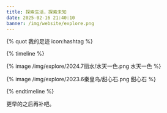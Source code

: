```yaml
---
title: 探索生活，探索未知
date: 2025-02-16 21:40:10
banner: /img/website/explore.png
---
```


{% quot 我的足迹 icon:hashtag %}

{% timeline %}

<!-- node 2024.7 丽水 -->
{% image /img/explore/2024.7丽水/水天一色.png 水天一色 %}

<!-- node 2023.6 秦皇岛北戴河 -->
{% image /img/explore/2023.6秦皇岛/甜心石.png 甜心石 %}

{% endtimeline %}

更早的之后再补吧。